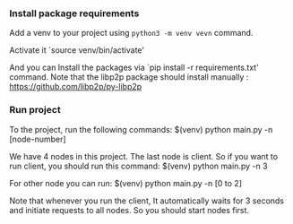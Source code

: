 ### Install package requirements
Add a venv to your project using `python3 -m venv vevn` command.

Activate it `source venv/bin/activate'

And you can Install the packages via `pip install -r requirements.txt' command. Note that the libp2p package should install manually : https://github.com/libp2p/py-libp2p 

     
### Run project
To the project, run the following commands:
    $(venv) python main.py -n [node-number]
  
We have 4 nodes in this project. The last node is client. So if you want to run client, you should run this command:
    $(venv) python main.py -n 3


For other node you can run:
	$(venv) python main.py -n [0 to 2]


Note that whenever you run the client, It automatically waits for 3 seconds and initiate requests to all nodes. So you should start nodes first.
    

